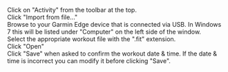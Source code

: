 Click on "Activity" from the toolbar at the top.<br>
Click "Import from file..."<br>
Browse to your Garmin Edge device that is connected via USB.  In Windows 7 this will be listed under "Computer" on the left side of the window.<br>
Select the appropriate workout file with the ".fit" extension.<br>
Click "Open"<br>
Click "Save" when asked to confirm the workout date & time.  If the date & time is incorrect you can modify it before clicking "Save".
